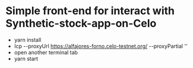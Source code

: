 # Simple front-end for interact with Synthetic-stock-app-on-Celo

- yarn install
- lcp --proxyUrl https://alfajores-forno.celo-testnet.org/ --proxyPartial ''
- open another terminal tab
- yarn start
